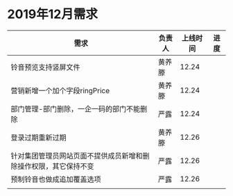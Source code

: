 # 2019年12月需求



| 需求                                                         | 负责人 | 上线时间 | 进度 |
| ------------------------------------------------------------ | ------ | -------- | ---- |
| 铃音预览支持竖屏文件                                         | 黄养滕 | 12.24    |      |
| 营销新增一个加个字段ringPrice                                | 黄养滕 | 12.24    |      |
| 部门管理-部门删除，一企一码的部门不能删除                    | 严露   | 12.24    |      |
| 登录过期重新过期                                             | 黄养滕 | 12.26    |      |
| 针对集团管理员网站页面不提供成员新增和删除操作权限，其它保持不变 | 严露   | 12.26    |      |
| 预制铃音也做成追加覆盖选项                                   | 严露   | 12.26    |      |
|                                                              |        |          |      |

